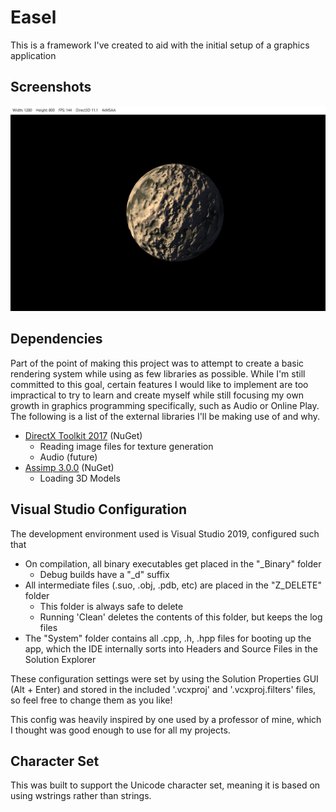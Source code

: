 # Easel
This is a framework I've created to aid with the initial setup of a graphics application

## Screenshots
![Normal Mapping Demo](https://github.com/rubenaryo/Easel/blob/master/images/screen1.PNG?raw=true)

## Dependencies
Part of the point of making this project was to attempt to create a basic rendering system while using as few libraries as possible. While I'm still committed to this goal, certain features I would like to implement are too impractical to try to learn and create myself while still focusing my own growth in graphics programming specifically, such as Audio or Online Play. The following is a list of the external libraries I'll be making use of and why.
* [DirectX Toolkit 2017](https://github.com/microsoft/DirectXTK) (NuGet)
  * Reading image files for texture generation
  * Audio (future)
* [Assimp 3.0.0](http://www.assimp.org/) (NuGet)
  * Loading 3D Models

## Visual Studio Configuration
The development environment used is Visual Studio 2019, configured such that
* On compilation, all binary executables get placed in the "_Binary" folder
  * Debug builds have a "_d" suffix
* All intermediate files (.suo, .obj, .pdb, etc) are placed in the "Z_DELETE" folder
  * This folder is always safe to delete
  * Running 'Clean' deletes the contents of this folder, but keeps the log files
* The "System" folder contains all .cpp, .h, .hpp files for booting up the app, 
which the IDE internally sorts into Headers and Source Files in the Solution Explorer

These configuration settings were set by using the Solution Properties GUI (Alt + Enter) and stored in the included '.vcxproj' and '.vcxproj.filters' files, so feel free to change them as you like!

This config was heavily inspired by one used by a professor of mine, which I thought was good enough to use for all my projects.

## Character Set
This was built to support the Unicode character set, meaning it is based on using wstrings rather than strings.
